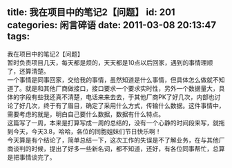 title: 我在项目中的笔记2【问题】
id: 201
categories: 闲言碎语
date: 2011-03-08 20:13:47
tags:
---

我在项目中的笔记2【问题】
</br>暂时负责项目几天，每天都是烦的，天天都是10点以后回家，遇到的事情理顺了，还算清楚。
</br>一个事情是同事回家，交给我的事情，虽然知道是什么事情，但具体怎么做就不知道了。就是和其他厂商做接口，接口要求一个要求实时性，另外一个数据量大，具体的字段有些我还真不清楚，电话来来去去，于其他厂商PK了好几次，内部也讨论了好几次，终于有了眉目，确定了采用什么方式，传输什么数据。这件事情中，需要考虑的就是，明白自己要什么数据，数据有什么特点。
</br>这篇写了一周，本来是打算写成一周的总结的，没有一个心静的时间段来写，就拖到今天，今天3.8，哈哈，各位的同胞姐妹们节日快乐啊！
</br>今天算是有个结论了，简单总结一下，这次工作的失误是不了解业务，在与其他厂商谈判的时候，提出了好多一些新名词，都不知道，还好，有各位同事帮忙，总算是把事情谈完了。
